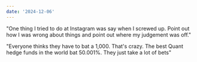 ```yaml
---
date: '2024-12-06'
---
```


"One thing I tried to do at Instagram was say when I screwed up. Point out how I was wrong about things and point out where my judgement was off."

"Everyone thinks they have to bat a 1,000. That's crazy. The best Quant hedge funds in the world bat 50.001%. They just take a lot of bets"